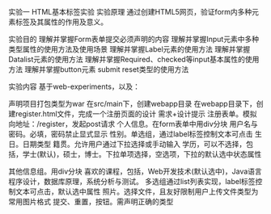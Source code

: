 实验一 HTML基本标签实验
实验原理
通过创建HTML5网页，验证form内多种元素标签及其属性的作用及意义。

实验目的
理解并掌握Form表单提交必须声明的内容
理解并掌握Input元素中多种类型属性的使用方法及使用场景
理解并掌握Label元素的使用方法
理解并掌握Datalist元素的使用方法
理解并掌握Required、checked等input基本属性的使用方法
理解并掌握button元素 submit reset类型的使用方法

实验内容
基于web-experiments，以及：

声明项目打包类型为war
在src/main下，创建webapp目录
在webapp目录下，创建register.html文件，完成一个注册页面的设计
需求+设计提示
注册表单。模拟向地址：/register，发起post请求
个人信息。在form表单中用div分块
用户名与密码。必填，密码禁止显式显示
性别。单选组，通过label标签控制文本可点击
生日。日期类型
籍贯。允许用户通过下拉选择或手动输入
学历，可以不选择，包括，学士(默认)，硕士，博士。下拉单项选择，空选项，下拉的默认选中状态属性

其他信息组。用div分块
喜欢的课程，包括，Web开发技术(默认选中)，Java语言程序设计，数据库原理，系统分析与测试。 多选组通过list列表实现，label标签控制文本可点击，默认选中属性
照片。选择文件，且友好限制用户上传文件类型为常用图片格式
提交、重置，按钮。需声明正确的类型

